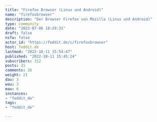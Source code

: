 ```yaml
---
title: "Firefox Browser (Linux und Android)" 
name: "firefoxbrowser"
description: "Der Browser Firefox von Mozilla (Linux und Android)"
type: community
date: "2023-07-06 18:29:31"
draft: false
nsfw: false
actor_id: "https://feddit.de/c/firefoxbrowser"
host: feddit.de
lastmod: "2022-10-11 15:54:47"
published: "2022-10-11 15:45:24"
subscribers: 312
posts: 21
comments: 26
weight: 21
dau: 3
wau: 3
mau: 6
instances:
- "feddit_de"
tags: 
- "feddit_de"

---
```

